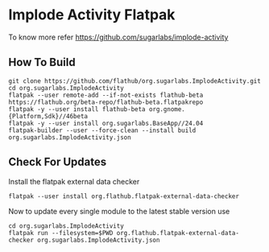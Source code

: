 # Implode Activity Flatpak

To know more refer https://github.com/sugarlabs/implode-activity

## How To Build

```
git clone https://github.com/flathub/org.sugarlabs.ImplodeActivity.git
cd org.sugarlabs.ImplodeActivity
flatpak --user remote-add --if-not-exists flathub-beta https://flathub.org/beta-repo/flathub-beta.flatpakrepo
flatpak -y --user install flathub-beta org.gnome.{Platform,Sdk}//46beta
flatpak -y --user install org.sugarlabs.BaseApp//24.04
flatpak-builder --user --force-clean --install build org.sugarlabs.ImplodeActivity.json
```

## Check For Updates

Install the flatpak external data checker
```
flatpak --user install org.flathub.flatpak-external-data-checker
```

Now to update every single module to the latest stable version use
```
cd org.sugarlabs.ImplodeActivity
flatpak run --filesystem=$PWD org.flathub.flatpak-external-data-checker org.sugarlabs.ImplodeActivity.json
```